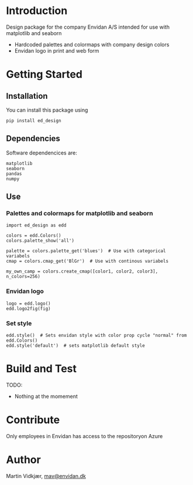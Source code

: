 # Introduction 
Design package for the company Envidan A/S intended for use with matplotlib and seaborn
- Hardcoded palettes and colormaps with company design colors
- Envidan logo in print and web form

# Getting Started
## Installation
You can install this package using
```
pip install ed_design
```
## Dependencies
Software dependencices are:
```
matplotlib
seaborn
pandas
numpy
```

## Use
### Palettes and colormaps for matplotlib and seaborn
```
import ed_design as edd

colors = edd.Colors()
colors.palette_show('all')

palette = colors.palette_get('blues')  # Use with categorical variabels
cmap = colors.cmap_get('BlGr')  # Use with continous variabels

my_own_camp = colors.create_cmap([color1, color2, color3], n_colors=256)
```

### Envidan logo
```
logo = edd.logo()
edd.logo2fig(fig)
```

### Set style
```
edd.style()  # Sets envidan style with color prop cycle "normal" from edd.Colors()
edd.style('default')  # sets matplotlib default style
```


# Build and Test
TODO:
- Nothing at the momement

# Contribute
Only employees in Envidan has access to the repositoryon Azure

# Author
Martin Vidkjær, mav@envidan.dk
